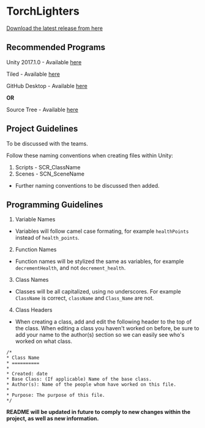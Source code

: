 # TorchLighters
[Download the latest release from here](https://github.com/KappaRepublic/TorchLighters/releases)

## Recommended Programs

Unity 2017.1.0 - Available [here](https://unity3d.com/get-unity/download/archive)

Tiled - Available [here](http://www.mapeditor.org/) 

GitHub Desktop - Available [here](https://desktop.github.com/)

**OR** 

Source Tree - Available [here](https://www.sourcetreeapp.com/)

## Project Guidelines

To be discussed with the teams.

Follow these naming conventions when creating files within Unity:

1. Scripts - SCR_ClassName
2. Scenes - SCN_SceneName
- Further naming conventions to be discussed then added.

## Programming Guidelines

1. Variable Names
* Variables will follow camel case formating, for example `healthPoints` instead of `health_points`.
2. Function Names
* Function names will be stylized the same as variables, for example `decrementHealth`, and not `decrement_health`.
3. Class Names
* Classes will be all capitalized, using no underscores. For example `ClassName` is correct, `className` and `Class_Name` are not.
4. Class Headers
* When creating a class, add and edit the following header to the top of the class. When editing a class you haven't worked on before, be sure to add your name to the author(s) section so we can easily see who's worked on what class.
```
/*
* Class Name
* ==========
* 
* Created: date
* Base Class: (If applicable) Name of the base class.
* Author(s): Name of the people whom have worked on this file.
*
* Purpose: The purpose of this file.
*/
```

**README will be updated in future to comply to new changes within the project, as well as new information.**
